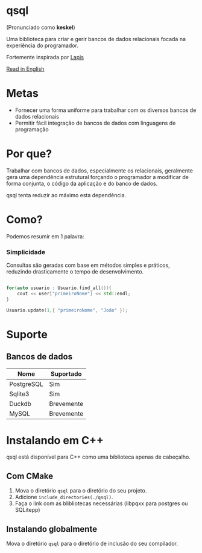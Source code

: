 # qsql

(Pronunciado como **keskel**)

Uma biblioteca para criar e gerir bancos de dados relacionais focada na experiência do programador.

Fortemente inspirada por [Lapis](https://leafo.net/lapis)

[Read in English](README.md)

# Metas

- Fornecer uma forma uniforme para trabalhar com os diversos bancos de dados relacionais
- Permitir fácil integração de bancos de dados com linguagens de programação

# Por que?

Trabalhar com bancos de dados, especialmente os relacionais, geralmente gera uma dependência estrutural forçando o programador a modificar de forma conjunta, o código da aplicação e do banco de dados.

qsql tenta reduzir ao máximo esta dependência.

# Como?

Podemos resumir em 1 palavra:

### Simplicidade

Consultas são geradas com base em métodos simples e práticos, reduzindo drasticamente o tempo de desenvolvimento.

```C++

for(auto usuario : Usuario.find_all()){
    cout << user["primeiroNome"] << std::endl;
}

Usuario.update(1,{ "primeiroNome", "João" });

```

# Suporte

## Bancos de dados

| Nome       | Suportado  |
|------------|------------|
| PostgreSQL | Sim        |
| Sqlite3    | Sim        |
| Duckdb     | Brevemente |
| MySQL      | Brevemente |

# Instalando em C++

qsql está disponível para C++ como uma biblioteca apenas de cabeçalho.

## Com CMake

1. Mova o diretório `qsql` para o diretório do seu projeto.
2. Adicione `include_directories(./qsql)`.
3. Faça o link com as blibliotecas necessárias (libpqxx para postgres ou SQLitepp)

## Instalando globalmente

Mova o diretório `qsql` para o diretório de inclusão do seu compilador.
